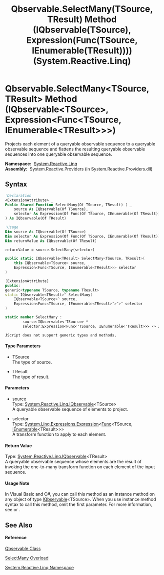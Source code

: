 ﻿---
title: Qbservable.SelectMany(TSource, TResult) Method (IQbservable(TSource), Expression(Func(TSource, IEnumerable(TResult)))) (System.Reactive.Linq)
TOCTitle: SelectMany(TSource, TResult) Method (IQbservable(TSource), Expression(Func(TSource, IEnumerable(TResult))))
ms:assetid: M:System.Reactive.Linq.Qbservable.SelectMany``2(System.Reactive.Linq.IQbservable{``0},System.Linq.Expressions.Expression{System.Func{``0,System.Collections.Generic.IEnumerable{``1}}})
ms:mtpsurl: https://msdn.microsoft.com/en-us/library/Hh229171(v=VS.103)
ms:contentKeyID: 36068587
ms.date: 06/28/2011
mtps_version: v=VS.103
dev_langs:
- vb
- csharp
- c++
- fsharp
- jscript
---

# Qbservable.SelectMany\<TSource, TResult\> Method (IQbservable\<TSource\>, Expression\<Func\<TSource, IEnumerable\<TResult\>\>\>)

Projects each element of a queryable observable sequence to a queryable observable sequence and flattens the resulting queryable observable sequences into one queryable observable sequence.

**Namespace:**  [System.Reactive.Linq](hh211929\(v=vs.103\).md)  
**Assembly:**  System.Reactive.Providers (in System.Reactive.Providers.dll)

## Syntax

``` vb
'Declaration
<ExtensionAttribute> _
Public Shared Function SelectMany(Of TSource, TResult) ( _
    source As IQbservable(Of TSource), _
    selector As Expression(Of Func(Of TSource, IEnumerable(Of TResult))) _
) As IQbservable(Of TResult)
```

``` vb
'Usage
Dim source As IQbservable(Of TSource)
Dim selector As Expression(Of Func(Of TSource, IEnumerable(Of TResult)))
Dim returnValue As IQbservable(Of TResult)

returnValue = source.SelectMany(selector)
```

``` csharp
public static IQbservable<TResult> SelectMany<TSource, TResult>(
    this IQbservable<TSource> source,
    Expression<Func<TSource, IEnumerable<TResult>>> selector
)
```

``` c++
[ExtensionAttribute]
public:
generic<typename TSource, typename TResult>
static IQbservable<TResult>^ SelectMany(
    IQbservable<TSource>^ source, 
    Expression<Func<TSource, IEnumerable<TResult>^>^>^ selector
)
```

``` fsharp
static member SelectMany : 
        source:IQbservable<'TSource> * 
        selector:Expression<Func<'TSource, IEnumerable<'TResult>>> -> IQbservable<'TResult> 
```

``` jscript
JScript does not support generic types and methods.
```

#### Type Parameters

  - TSource  
    The type of source.

<!-- end list -->

  - TResult  
    The type of result.

#### Parameters

  - source  
    Type: [System.Reactive.Linq.IQbservable](hh229328\(v=vs.103\).md)\<TSource\>  
    A queryable observable sequence of elements to project.  

<!-- end list -->

  - selector  
    Type: [System.Linq.Expressions.Expression](https://msdn.microsoft.com/en-us/library/Bb335710)\<[Func](https://msdn.microsoft.com/en-us/library/Bb549151)\<TSource, [IEnumerable](https://msdn.microsoft.com/en-us/library/9eekhta0)\<TResult\>\>\>  
    A transform function to apply to each element.  

#### Return Value

Type: [System.Reactive.Linq.IQbservable](hh229328\(v=vs.103\).md)\<TResult\>  
A queryable observable sequence whose elements are the result of invoking the one-to-many transform function on each element of the input sequence.  

#### Usage Note

In Visual Basic and C\#, you can call this method as an instance method on any object of type [IQbservable](hh229328\(v=vs.103\).md)\<TSource\>. When you use instance method syntax to call this method, omit the first parameter. For more information, see [](https://msdn.microsoft.com/en-us/library/Bb384936) or [](https://msdn.microsoft.com/en-us/library/Bb383977).

## See Also

#### Reference

[Qbservable Class](hh211693\(v=vs.103\).md)

[SelectMany Overload](hh229217\(v=vs.103\).md)

[System.Reactive.Linq Namespace](hh211929\(v=vs.103\).md)

